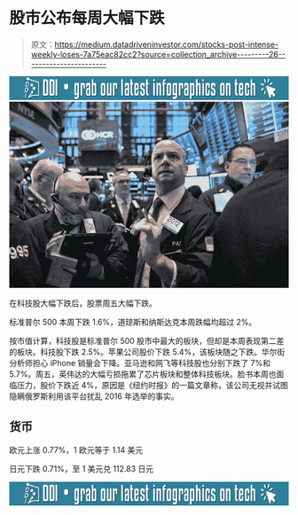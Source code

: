 # 股市公布每周大幅下跌

> 原文：<https://medium.datadriveninvestor.com/stocks-post-intense-weekly-loses-7a75eac82cc2?source=collection_archive---------26----------------------->

[![](img/500465dbda1e7f28561c507d93507ea7.png)](http://www.track.datadriveninvestor.com/InfoSplit)![](img/41181c74b6a82d464c07fbbdbf5f92bc.png)

在科技股大幅下跌后，股票周五大幅下跌。

标准普尔 500 本周下跌 1.6%，道琼斯和纳斯达克本周跌幅均超过 2%。

按市值计算，科技股是标准普尔 500 股市中最大的板块，但却是本周表现第二差的板块。科技股下跌 2.5%。苹果公司股价下跌 5.4%，该板块随之下跌。华尔街分析师担心 iPhone 销量会下降。亚马逊和网飞等科技股也分别下跌了 7%和 5.7%。周五，英伟达的大幅亏损拖累了芯片板块和整体科技板块。脸书本周也面临压力，股价下跌近 4%，原因是《纽约时报》的一篇文章称，该公司无视并试图隐瞒俄罗斯利用该平台扰乱 2016 年选举的事实。

## 货币

欧元上涨 0.77%，1 欧元等于 1.14 美元

日元下跌 0.71%，至 1 美元兑 112.83 日元

[![](img/500465dbda1e7f28561c507d93507ea7.png)](http://www.track.datadriveninvestor.com/InfoSplit)
